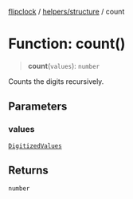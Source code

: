 [flipclock](../../../index.md) / [helpers/structure](../index.md) / count

# Function: count()

> **count**(`values`): `number`

Counts the digits recursively.

## Parameters

### values

[`DigitizedValues`](../../digitizer/type-aliases/DigitizedValues.md)

## Returns

`number`
